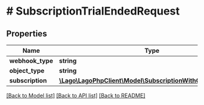 # # SubscriptionTrialEndedRequest

## Properties

Name | Type | Description | Notes
------------ | ------------- | ------------- | -------------
**webhook_type** | **string** |  |
**object_type** | **string** |  |
**subscription** | [**\Lago\LagoPhpClient\Model\SubscriptionWithCustomerObject**](SubscriptionWithCustomerObject.md) |  |

[[Back to Model list]](../../README.md#models) [[Back to API list]](../../README.md#endpoints) [[Back to README]](../../README.md)
